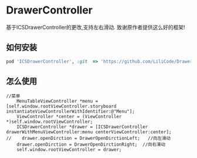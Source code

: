 # DrawerController
基于ICSDrawerController的更改,支持左右滑动. 致谢原作者提供这么好的框架!

如何安装
---
```Ruby
pod 'ICSDrawerController', :git  => 'https://github.com/LiliCode/DrawerController.git'  # 暂不支持版本号
```
怎么使用
---
```objc
//菜单
    MenuTableViewController *menu = [self.window.rootViewController.storyboard instantiateViewControllerWithIdentifier:@"Menu"];
    ViewController *center = (ViewController *)self.window.rootViewController;
    ICSDrawerController *drawer = [ICSDrawerController drawerWithMenuViewController:menu centerViewController:center];
//    drawer.openDirction = DrawerOpenDirctionLeft;   //向左滑动
    drawer.openDirction = DrawerOpenDirctionRight;  //向右滑动
    self.window.rootViewController = drawer;
```
